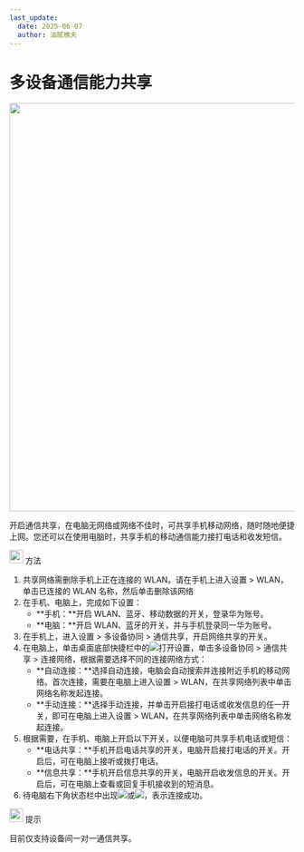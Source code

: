 ```yaml
---
last_update:
  date: 2025-06-07
  author: 油腻樵夫
---
```


# 多设备通信能力共享


<img src="https://tips-p01-drcn.dbankcdn.cn/MODEL/DOC/C00B030/resource/card/202512281uswxk/zh-cn/image/figure/fig_CommunicationSharing.png" width="720" height=""/> 

开启通信共享，在电脑无网络或网络不佳时，可共享手机移动网络，随时随地便捷上网。您还可以在使用电脑时，共享手机的移动通信能力接打电话和收发短信。

<img src="https://tips-p01-drcn.dbankcdn.cn/MODEL/DOC/C00B030/resource/card/202512281uswxk/zh-cn/image/common/buttons/fig_method.png" width="24" height="24"/> 方法

1.  共享网络需删除手机上正在连接的 WLAN。请在手机上进入设置 > WLAN，单击已连接的 WLAN 名称，然后单击删除该网络
2.  在手机、电脑上，完成如下设置：
    +   **手机：**开启 WLAN、蓝牙、移动数据的开关，登录华为账号。
    +   **电脑：**开启 WLAN、蓝牙的开关，并与手机登录同一华为账号。
3.  在手机上，进入设置 > 多设备协同 > 通信共享，开启网络共享的开关。
4.  在电脑上，单击桌面底部快捷栏中的![](https://tips-p01-drcn.dbankcdn.cn/MODEL/DOC/C00B030/resource/card/202512281uswxk/zh-cn/image/common/icon/appicon_settings.png)打开设置，单击多设备协同 > 通信共享 > 连接网络，根据需要选择不同的连接网络方式：
    +   **自动连接：**选择自动连接，电脑会自动搜索并连接附近手机的移动网络。首次连接，需要在电脑上进入设置 > WLAN，在共享网络列表中单击网络名称发起连接。
    +   **手动连接：**选择手动连接，并单击开启接打电话或收发信息的任一开关，即可在电脑上进入设置 > WLAN，在共享网络列表中单击网络名称发起连接。
5.  根据需要，在手机、电脑上开启以下开关，以便电脑可共享手机电话或短信：
    +   **电话共享：**手机开启电话共享的开关，电脑开启接打电话的开关。开启后，可在电脑上接听或拨打电话。
    +   **信息共享：**手机开启信息共享的开关，电脑开启收发信息的开关。开启后，可在电脑上查看或回复手机接收到的短消息。
6.  待电脑右下角状态栏中出现![](https://tips-p01-drcn.dbankcdn.cn/MODEL/DOC/C00B030/resource/card/202512281uswxk/zh-cn/image/common/status/HM_communicationsharing_connect.png)或![](https://tips-p01-drcn.dbankcdn.cn/MODEL/DOC/C00B030/resource/card/202512281uswxk/zh-cn/image/common/status/HM_communicationsharing.png)，表示连接成功。


<img src="https://tips-p01-drcn.dbankcdn.cn/MODEL/DOC/C00B030/resource/card/202512281uswxk/zh-cn/image/common/buttons/fig_tips.png" width="24" height="24"/> 提示

目前仅支持设备间一对一通信共享。




